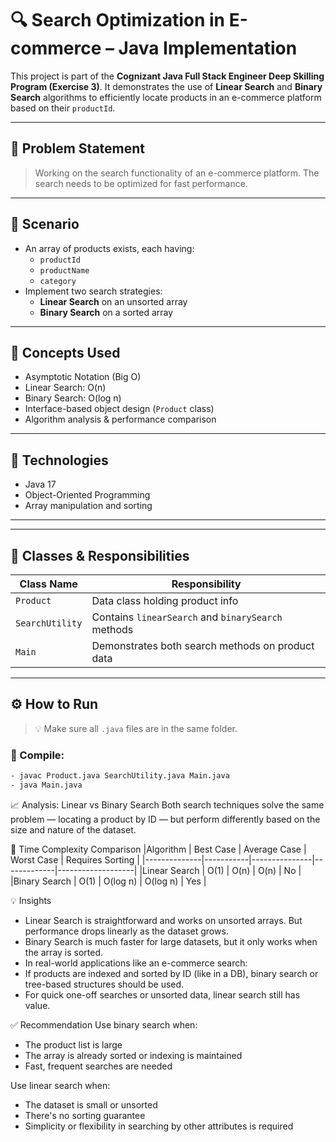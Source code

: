 # 🔍 Search Optimization in E-commerce – Java Implementation

This project is part of the **Cognizant Java Full Stack Engineer Deep Skilling Program (Exercise 3)**. It demonstrates the use of **Linear Search** and **Binary Search** algorithms to efficiently locate products in an e-commerce platform based on their `productId`.

---

## 📘 Problem Statement

> Working on the search functionality of an e-commerce platform. The search needs to be optimized for fast performance.

---

## 🧱 Scenario

- An array of products exists, each having:
  - `productId`
  - `productName`
  - `category`
- Implement two search strategies:
  - **Linear Search** on an unsorted array
  - **Binary Search** on a sorted array

---

## 🧠 Concepts Used

- Asymptotic Notation (Big O)
- Linear Search: O(n)
- Binary Search: O(log n)
- Interface-based object design (`Product` class)
- Algorithm analysis & performance comparison

---

## 🚀 Technologies

- Java 17
- Object-Oriented Programming
- Array manipulation and sorting

---


---

## 📄 Classes & Responsibilities

| Class Name        | Responsibility                                    |
|------------------|----------------------------------------------------|
| `Product`         | Data class holding product info                   |
| `SearchUtility`   | Contains `linearSearch` and `binarySearch` methods |
| `Main`            | Demonstrates both search methods on product data   |

---

## ⚙️ How to Run

> 💡 Make sure all `.java` files are in the same folder.

### 🔹 Compile:
```bash
- javac Product.java SearchUtility.java Main.java
- java Main.java
```
📈 Analysis: Linear vs Binary Search
Both search techniques solve the same problem — locating a product by ID — but perform differently based on the size and nature of the dataset.

🧮 Time Complexity Comparison
|Algorithm	   | Best Case |	Average Case |	Worst Case |	Requires Sorting |
|--------------|-----------|---------------|-------------|-------------------|
|Linear Search |	O(1)	   |     O(n)	     |  O(n)	     |     No            |
|Binary Search |	O(1)	   |    O(log n)	 |  O(log n)   |     Yes           |

💡 Insights
- Linear Search is straightforward and works on unsorted arrays. But performance drops linearly as the dataset grows.
- Binary Search is much faster for large datasets, but it only works when the array is sorted.
- In real-world applications like an e-commerce search:
- If products are indexed and sorted by ID (like in a DB), binary search or tree-based structures should be used.
- For quick one-off searches or unsorted data, linear search still has value.

✅ Recommendation
Use binary search when:
- The product list is large
- The array is already sorted or indexing is maintained
- Fast, frequent searches are needed

Use linear search when:
- The dataset is small or unsorted
- There's no sorting guarantee
- Simplicity or flexibility in searching by other attributes is required

